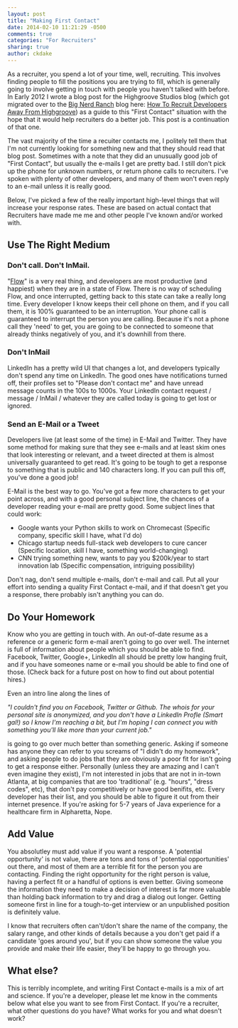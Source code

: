```yaml
---
layout: post
title: "Making First Contact"
date: 2014-02-10 11:21:29 -0500
comments: true
categories: "For Recruiters"
sharing: true
author: ckdake
---
```


As a recruiter, you spend a lot of your time, well, recruiting. This involves finding people to fill the positions you are trying to fill, which is generally going to involve getting in touch with people you haven't talked with before.  In Early 2012 I wrote a blog post for the Highgroove Studios blog (which got migrated over to the <a href="http://www.bignerdranch.com">Big Nerd Ranch</a> blog here: <a href="http://blog.bignerdranch.com/1630-how-to-recruit-developers-away-from-highgroove/">How To Recruit Developers Away From Highgroove</a>) as a guide to this "First Contact" situation with the hope that it would help recruiters do a better job. This post is a continuation of that one.

The vast majority of the time a recuiter contacts me, I politely tell them that I'm not currently looking for something new and that they should read that blog post. Sometimes with a note that they did an unusually good job of "First Contact", but usually the e-mails I get are pretty bad.  I still don't pick up the phone for unknown numbers, or return phone calls to recruiters. I've spoken with plenty of other developers, and many of them won't even reply to an e-mail unless it is really good.

Below, I've picked a few of the really important high-level things that will increase your response rates. These are based on actual contact that Recruiters have made me me and other people I've known and/or worked with.

## Use The Right Medium

### Don't call. Don't InMail.

"<a href="http://en.wikipedia.org/wiki/Flow_(psychology)">Flow</a>" is a very real thing, and developers are most productive (and happiest) when they are in a state of Flow. There is no way of scheduling Flow, and once interrupted, getting back to this state can take a really long time. Every developer I know keeps their cell phone on them, and if you call them, it is 100% guaranteed to be an interruption. Your phone call is guaranteed to interrupt the person you are calling. Because it's not a phone call they 'need' to get, you are going to be connected to someone that already thinks negatively of you, and it's downhill from there.

### Don't InMail

LinkedIn has a pretty wild UI that changes a lot, and developers typically don't spend any time on LinkedIn. The good ones have notifications turned off, their profiles set to "Please don't contact me" and have unread message counts in the 100s to 1000s. Your LinkedIn contact request / message / InMail / whatever they are called today is going to get lost or ignored.

### Send an E-Mail or a Tweet

Developers live (at least some of the time) in E-Mail and Twitter. They have some method for making sure that they see e-mails and at least skim ones that look interesting or relevant, and a tweet directed at them is almost universally guaranteed to get read. It's going to be tough to get a response to something that is public and 140 characters long. If you can pull this off, you've done a good job!

E-Mail is the best way to go. You've got a few more characters to get your point across, and with a good personal subject line, the chances of a developer reading your e-mail are pretty good. Some subject lines that could work:

* Google wants your Python skills to work on Chromecast (Specific company, specific skill I have, what I'd do)
* Chicago startup needs full-stack web developers to cure cancer (Specific location, skill I have, something world-changing)
* CNN trying something new, wants to pay you $200k/year to start innovation lab (Specific compensation, intriguing possibility)

Don't nag, don't send multiple e-mails, don't e-mail and call. Put all your effort into sending a quality First Contact e-mail, and if that doesn't get you a response, there probably isn't anything you can do.

## Do Your Homework

Know who you are getting in touch with.  An out-of-date resume as a reference or a generic form e-mail aren't going to go over well.  The internet is full of information about people which you should be able to find. Facebook, Twitter, Google+, LinkedIn all should be pretty low hanging fruit, and if you have someones name or e-mail you should be able to find one of those. (Check back for a future post on how to find out about potential hires.)

Even an intro line along the lines of 

*"I couldn't find you on Facebook, Twitter or Github. The whois for your personal site is anonymized, and you don't have a LinkedIn Profle (Smart gal!) so I know I'm reaching a bit, but I'm hoping I can connect you with something you'll like more than your current job."*

is going to go over much better than something generic. Asking if someone has anyone they can refer to you screams of "I didn't do my homework", and asking people to do jobs that they are obviously a poor fit for isn't going to get a response either.  Personally (unless they are amazing and I can't even imagine they exist), I'm not interested in jobs that are not in in-town Atlanta, at big companies that are too 'traditional' (e.g. "hours", "dress codes", etc), that don't pay competitively or have good benifits, etc.  Every developer has their list, and you should be able to figure it out from their internet presence.  If you're asking for 5-7 years of Java experience for a healthcare firm in Alpharetta, Nope.

## Add Value

You absolutley must add value if you want a response. A 'potential opportunity' is not value, there are tons and tons of 'potential opportunities' out there, and most of them are a terrible fit for the person you are contacting. Finding the right opportunity for the right person is value, having a perfect fit or a handful of options is even better.  Giving someone the information they need to make a decision of interest is far more valuable than holding back information to try and drag a dialog out longer. Getting someone first in line for a tough-to-get interview or an unpublished position is definitely value.

I know that recruiters often can't/don't share the name of the company, the salary range, and other kinds of details because a you don't get paid if a candidate 'goes around you', but if you can show someone the value you provide and make their life easier, they'll be happy to go through you.

## What else?

This is terribly incomplete, and writing First Contact e-mails is a mix of art and science. If you're a developer, please let me know in the comments below what else you want to see from First Contact.  If you're a recruiter, what other questions do you have? What works for you and what doesn't work? 

